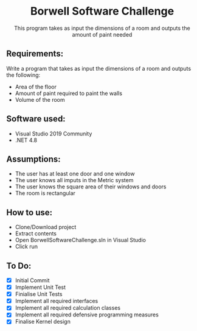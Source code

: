 <h1 align="center">Borwell Software Challenge</h1>

<div align="center">

This program takes as input the dimensions of a room and outputs the amount of paint needed

</div>

## Requirements:
Write a program that takes as input the dimensions of a room and outputs the following:

   - Area of the floor
   - Amount of paint required to paint the walls
   - Volume of the room


## Software used:
  - Visual Studio 2019 Community
  - .NET 4.8
  
## Assumptions:
   - The user has at least one door and one window
   - The user knows all imputs in the Metric system
   - The user knows the square area of their windows and doors
   - The room is rectangular
   
## How to use:
   - Clone/Download project
   - Extract contents
   - Open BorwellSoftwareChallenge.sln in Visual Studio
   - Click run

## To Do:
  - [x] Initial Commit
  - [x] Implement Unit Test
  - [x] Finialise Unit Tests
  - [x] Implement all required interfaces
  - [x] Implement all required calculation classes
  - [x] Implement all required defensive programming measures
  - [x] Finalise Kernel design
